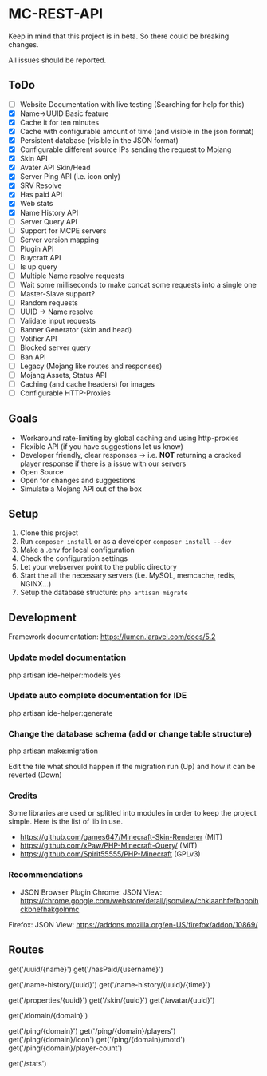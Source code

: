 # MC-REST-API

Keep in mind that this project is in beta. So there could be breaking changes.

All issues should be reported.

## ToDo

- [ ] Website Documentation with live testing (Searching for help for this)
- [X] Name->UUID Basic feature
- [X] Cache it for ten minutes
- [X] Cache with configurable amount of time (and visible in the json format)
- [X] Persistent database (visible in the JSON format)
- [X] Configurable different source IPs sending the request to Mojang
- [X] Skin API
- [X] Avater API Skin/Head
- [X] Server Ping API (i.e. icon only)
- [X] SRV Resolve
- [X] Has paid API
- [X] Web stats
- [X] Name History API
- [ ] Server Query API
- [ ] Support for MCPE servers
- [ ] Server version mapping
- [ ] Plugin API
- [ ] Buycraft API
- [ ] Is up query
- [ ] Multiple Name resolve requests
- [ ] Wait some milliseconds to make concat some requests into a single one
- [ ] Master-Slave support?
- [ ] Random requests
- [ ] UUID -> Name resolve
- [ ] Validate input requests
- [ ] Banner Generator (skin and head)
- [ ] Votifier API
- [ ] Blocked server query
- [ ] Ban API
- [ ] Legacy (Mojang like routes and responses)
- [ ] Mojang Assets, Status API
- [ ] Caching (and cache headers) for images
- [ ] Configurable HTTP-Proxies

## Goals

* Workaround rate-limiting by global caching and using http-proxies
* Flexible API (if you have suggestions let us know)
* Developer friendly, clear responses -> i.e. **NOT** returning a cracked player response if there is a issue with our servers
* Open Source
* Open for changes and suggestions
* Simulate a Mojang API out of the box

## Setup

1. Clone this project
2. Run ```composer install``` or as a developer ```composer install --dev```
3. Make a .env for local configuration
4. Check the configuration settings
5. Let your webserver point to the public directory
6. Start the all the necessary servers (i.e. MySQL, memcache, redis, NGINX...)
7. Setup the database structure: ```php artisan migrate```

## Development

Framework documentation: https://lumen.laravel.com/docs/5.2

### Update model documentation

php artisan ide-helper:models
yes

### Update auto complete documentation for IDE

php artisan ide-helper:generate

### Change the database schema (add or change table structure)

php artisan make:migration

Edit the file what should happen if the migration run (Up) and how it can be reverted (Down)

### Credits

Some libraries are used or splitted into modules in order to keep the project simple. Here is the list of lib in use.

* https://github.com/games647/Minecraft-Skin-Renderer (MIT)
* https://github.com/xPaw/PHP-Minecraft-Query/ (MIT)
* https://github.com/Spirit55555/PHP-Minecraft (GPLv3)

### Recommendations

* JSON Browser Plugin
Chrome: JSON View:  https://chrome.google.com/webstore/detail/jsonview/chklaanhfefbnpoihckbnefhakgolnmc

Firefox: JSON View: https://addons.mozilla.org/en-US/firefox/addon/10869/

## Routes

get('/uuid/{name}')
get('/hasPaid/{username}')

get('/name-history/{uuid}')
get('/name-history/{uuid}/{time}')

get('/properties/{uuid}')
get('/skin/{uuid}')
get('/avatar/{uuid}')

get('/domain/{domain}')

get('/ping/{domain}')
get('/ping/{domain}/players')
get('/ping/{domain}/icon')
get('/ping/{domain}/motd')
get('/ping/{domain}/player-count')

get('/stats')